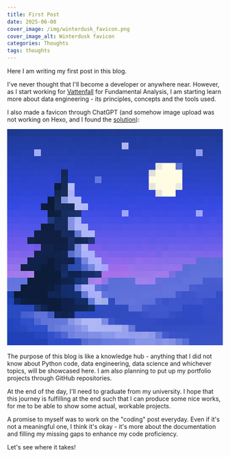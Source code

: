 ```yaml
---
title: First Post
date: 2025-06-08
cover_image: /img/winterdusk_favicon.png
cover_image_alt: Winterdusk favicon
categories: Thoughts
tags: thoughts
---
```


Here I am writing my first post in this blog.

I've never thought that I'll become a developer or anywhere near. However, as I start working for [Vattenfall](https://www.vattenfall.de) for Fundamental Analysis, I am starting learn more about data engineering - its principles, concepts and the tools used.

I also made a favicon through ChatGPT (and somehow image upload was not working on Hexo, and I found the [solution](https://chrismroberts.com/2020/01/06/using-markdown-in-hexo-to-add-images/)):

![Winterdusk Favicon!](firstpost/winterdusk_favicon.png)

The purpose of this blog is like a knowledge hub - anything that I did not know about Python code, data engineering, data science and whichever topics, will be showcased here. I am also planning to put up my portfolio projects through GitHub repositories.

At the end of the day, I'll need to graduate from my university. I hope that this journey is fulfilling at the end such that I can produce some nice works, for me to be able to show some actual, workable projects.

A promise to myself was to work on the "coding" post everyday. Even if it's not a meaningful one, I think it's okay - it's more about the documentation and filling my missing gaps to enhance my code proficiency.

Let's see where it takes!